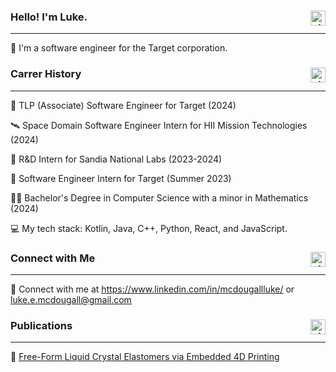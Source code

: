 ### Hello! I'm Luke. <img align="right" alt="git" width="24px" src="https://user-images.githubusercontent.com/67522964/147615459-a2376c05-9da9-4c81-bcfa-d0436df92024.png" /> 
---
👋 I'm a software engineer for the Target corporation.


### Carrer History <img align="right" alt="git" width="24px" src="https://user-images.githubusercontent.com/67522964/147615459-a2376c05-9da9-4c81-bcfa-d0436df92024.png" /> 
---
🎯 TLP (Associate) Software Engineer for Target (2024)

🛰  Space Domain Software Engineer Intern for HII Mission Technologies (2024)

🧪 R&D Intern for Sandia National Labs (2023-2024)

🎯 Software Engineer Intern for Target (Summer 2023)

👨‍💻 Bachelor's Degree in Computer Science with a minor in Mathematics (2024)

💻 My tech stack: Kotlin, Java, C++, Python, React, and JavaScript.


### Connect with Me <img align="right" alt="git" width="24px" src="https://user-images.githubusercontent.com/67522964/147615459-a2376c05-9da9-4c81-bcfa-d0436df92024.png" />
---
📨 Connect with me at https://www.linkedin.com/in/mcdougallluke/ or luke.e.mcdougall@gmail.com

### Publications <img align="right" alt="git" width="24px" src="https://user-images.githubusercontent.com/67522964/147615459-a2376c05-9da9-4c81-bcfa-d0436df92024.png" />
---
📄 [Free-Form Liquid Crystal Elastomers via Embedded 4D Printing](https://pubs.acs.org/doi/full/10.1021/acsami.3c14783)

